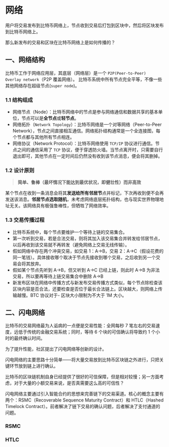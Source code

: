 # 网络


用户将交易发布到比特币网络上，节点收到交易后打包到区块中，然后将区块发布到比特币网络上。 
 
那么新发布的交易和区块在比特币网络上是如何传播的？


## 一、网络结构

比特币工作于网络应用层，其底层（网络层）是一个 `P2P(Peer-to-Peer) Overlay network`（P2P 覆盖网络）。  比特币系统中所有节点完全平等，不像一些其他网络存在超级节点(`super node`)。

### 1.1 结构组成

- 网络节点（Node）：比特币网络中的节点是参与网络通信和数据共享的基本单位，节点可以是**全节点**或**轻节点**。
- 网络拓扑（`Network Topology`）：比特币网络是一个对等网络（Peer-to-Peer Network），节点之间直接相互通信。网络拓扑结构通常是一个全连接图，每个节点都与其他所有节点相连。
- 网络协议（Network Protocol）：比特币网络使用 `TCP/IP` 协议进行通信。节点之间的通信采用了 `TCP` 协议，便于穿透防火墙。当节点离开时，只需要自行退出即可，其他节点在一定时间后仍然没有收到该节点消息，便会将其删掉。

### 1.2 设计原则

> **简单、鲁棒（最坏情况下能达到最优状况，即健壮性）而非高效**

某个节点在收到一条消息会将其**发送给所有邻居节**点并标记，下次再收到便不会再发送该消息。**邻居节点选取随机**，未考虑网络底层拓扑结构，也与现实世界物理地址无关。该网络具有极强鲁棒性，但牺牲了网络效率。

### 1.3 交易传播过程

- 比特币系统中，每个节点要维护一个等待上链的交易集合。
- 第一次听到交易，若是合法交易，则将其加入该交易集合并转发给邻居节点，以后再收到该交易就不再转发（避免网络上交易无线传输）。
- 假如网络中存在两个冲突交易，如交易 1：A->B，交易 2：A->C（假设花费的同一笔钱）。具体接收哪个取决于节点先接收到哪个交易，之后收到另一个交易会将其放弃。
- 假如某个节点先听到 A->B，但又听到 A->C 已经上链，则此时 A->B 为非法交易，所以要再等待上链交易集合中删除 A->B
- 新发布区块在网络中传播方式与新发布交易传播方式类似，每个节点除检查该区块内容是否合法，还要检查是否位于最长合法链上。区块越大，则网络上传输越慢。BTC 协议对于- 区块大小限制为不大于 1M 大小。

## 二、闪电网络
比特币的交易网络最为人诟病的一点便是交易性能：全网每秒 7 笔左右的交易速度，远低于传统的金融交易系统；同时，等待 6 个块的可信确认将导致约 1 个小时的最终确认时间。

为了提升性能，社区提出了闪电网络等创新的设计。


闪电网络的主要思路十分简单——将大量交易放到比特币区块链之外进行，只把关键环节放到链上进行确认。


比特币的区块链机制自身已经提供了很好的可信保障，但是相对较慢；另一方面考虑，对于大量的小额交易来说，是否真需要这么高的可信性？

闪电网络主要通过引入智能合约的思想来完善链下的交易渠道。核心的概念主要有两个：RSMC（Recoverable Sequence Maturity Contract）和 HTLC（Hashed Timelock Contract）。前者解决了链下交易的确认问题，后者解决了支付通道的问题。


### RSMC


### HTLC